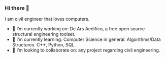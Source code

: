 ### Hi there 👋

I am civil engineer that loves computers.

- 🔭 I’m currently working on: De Ars Aedifico, a free open source structural engineering toolset.
- 🌱 I’m currently learning: Computer Science in general. Algorithms/Data Structures. C++, Python, SQL.
- 👯 I’m looking to collaborate on: any project regarding civil engineering.

<!--
**tanancuit06/tanancuit06** is a ✨ _special_ ✨ repository because its `README.md` (this file) appears on your GitHub profile.

Here are some ideas to get you started:

- 🔭 I’m currently working on ...
- 🌱 I’m currently learning ...
- 👯 I’m looking to collaborate on ...
- 🤔 I’m looking for help with ...
- 💬 Ask me about ...
- 📫 How to reach me: ...
- 😄 Pronouns: ...
- ⚡ Fun fact: ...
-->
